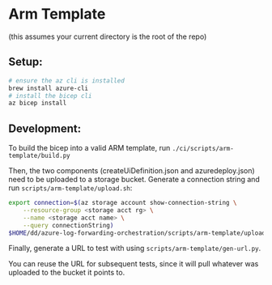 # Arm Template

(this assumes your current directory is the root of the repo)

## Setup:

```bash
# ensure the az cli is installed
brew install azure-cli
# install the bicep cli
az bicep install
```

## Development:

To build the bicep into a valid ARM template, run `./ci/scripts/arm-template/build.py`

Then, the two components (createUiDefinition.json and azuredeploy.json) need to be uploaded to a storage bucket. Generate a connection string and run `scripts/arm-template/upload.sh`:
```bash
export connection=$(az storage account show-connection-string \
    --resource-group <storage acct rg> \
    --name <storage acct name> \
    --query connectionString)
$HOME/dd/azure-log-forwarding-orchestration/scripts/arm-template/upload.sh
```

Finally, generate a URL to test with using `scripts/arm-template/gen-url.py`.

You can reuse the URL for subsequent tests, since it will pull whatever was uploaded to the bucket it points to.
